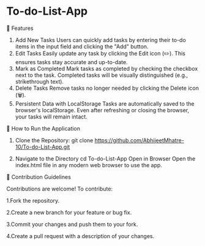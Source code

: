 # To-do-List-App

🌟 Features
1. Add New Tasks
Users can quickly add tasks by entering their to-do items in the input field and clicking the "Add" button.
2. Edit Tasks
Easily update any task by clicking the Edit icon (✏️). This ensures tasks stay accurate and up-to-date.
3. Mark as Completed
Mark tasks as completed by checking the checkbox next to the task. Completed tasks will be visually distinguished (e.g., strikethrough text).
4. Delete Tasks
Remove tasks no longer needed by clicking the Delete icon (🗑️).
5. Persistent Data with LocalStorage
Tasks are automatically saved to the browser's localStorage. Even after refreshing or closing the browser, your tasks will remain intact.

🚀 How to Run the Application
1. Clone the Repository:
git clone https://github.com/AbhijeetMhatre-10/To-do-List-App.git

2. Navigate to the Directory
cd To-do-List-App
Open in Browser Open the index.html file in any modern web browser to use the app.

👥 Contribution Guidelines

Contributions are welcome! To contribute:

1.Fork the repository.

2.Create a new branch for your feature or bug fix.

3.Commit your changes and push them to your fork.

4.Create a pull request with a description of your changes.

